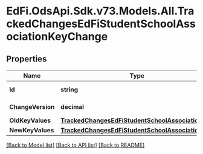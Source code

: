 # EdFi.OdsApi.Sdk.v73.Models.All.TrackedChangesEdFiStudentSchoolAssociationKeyChange

## Properties

Name | Type | Description | Notes
------------ | ------------- | ------------- | -------------
**Id** | **string** | Resource identifier | [optional] 
**ChangeVersion** | **decimal** | Change version | [optional] 
**OldKeyValues** | [**TrackedChangesEdFiStudentSchoolAssociationKey**](TrackedChangesEdFiStudentSchoolAssociationKey.md) |  | [optional] 
**NewKeyValues** | [**TrackedChangesEdFiStudentSchoolAssociationKey**](TrackedChangesEdFiStudentSchoolAssociationKey.md) |  | [optional] 

[[Back to Model list]](../../README.md#documentation-for-models) [[Back to API list]](../../README.md#documentation-for-api-endpoints) [[Back to README]](../../README.md)

